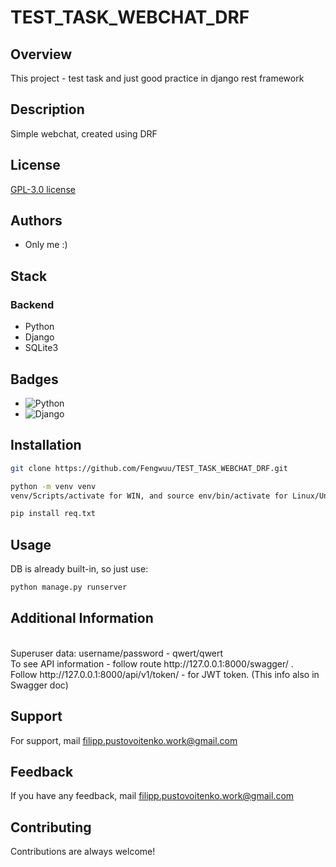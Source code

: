 # TEST_TASK_WEBCHAT_DRF
## Overview

This project - test task and just good practice in django rest framework

## Description

Simple webchat, created using DRF

## License

[GPL-3.0 license](https://ru.wikipedia.org/wiki/GNU_General_Public_License#GPL_v3)


## Authors

- Only me :)


## Stack

### Backend
- Python
- Django
- SQLite3


  

## Badges

- ![Python](https://img.shields.io/badge/python-3670A0?style=for-the-badge&logo=python&logoColor=ffdd54) 
- ![Django](https://img.shields.io/badge/django-%23092E20.svg?style=for-the-badge&logo=django&logoColor=white) 

## Installation

```bash
git clone https://github.com/Fengwuu/TEST_TASK_WEBCHAT_DRF.git
```

```bash
python -m venv venv
venv/Scripts/activate for WIN, and source env/bin/activate for Linux/Unix
```
```bash
pip install req.txt
```
    
## Usage
DB is already built-in, so just use:

```bash
python manage.py runserver
```

## Additional Information
<br>
Superuser data: username/password  - qwert/qwert <br>
To see API information - follow route http://127.0.0.1:8000/swagger/ . <br>
Follow http://127.0.0.1:8000/api/v1/token/ - for JWT token. (This info also in Swagger doc)

## Support

For support, mail filipp.pustovoitenko.work@gmail.com


## Feedback

If you have any feedback, mail filipp.pustovoitenko.work@gmail.com


## Contributing

Contributions are always welcome!




